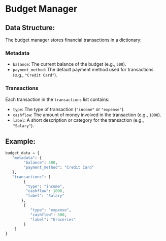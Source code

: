 # Budget Manager

## Data Structure:
The budget manager stores financial transactions in a dictionary:

### Metadata  
- `balance`: The current balance of the budget (e.g., `500`).  
- `payment_method`: The default payment method used for transactions (e.g., `"Credit Card"`).  

### Transactions  
Each transaction in the `transactions` list contains:  
- `type`: The type of transaction (`"income"` or `"expense"`).  
- `cashflow`: The amount of money involved in the transaction (e.g., `1000`).  
- `label`: A short description or category for the transaction (e.g., `"Salary"`).  

## Example:  
```python
budget_data = {
   "metadata": {
        "balance": 500,
        "payment_method": "Credit Card"
   },
   "transactions": [
        {
         "type": "income",
         "cashflow": 1000,
         "label": "Salary"
       },
        {
           "type": "expense",
           "cashflow": 500,
           "label": "Groceries"
        }
    ]
}
